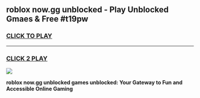 
## roblox now.gg unblocked - Play Unblocked Gmaes & Free #t19pw
<h3>
<a href="https://news.freeplayer.one?title=roblox_now.gg_unblocked&ref=24F">CLICK TO PLAY</a></h3>
<hr>

<h3>
<a href="https://news.freeplayer.one?title=roblox_now.gg_unblocked&ref=24F">CLICK 2 PLAY</a>
  
</h3>

<a href="https://news.freeplayer.one?title=roblox_now.gg_unblocked&ref=24F/"><img src="https://clearcache.store/games.png"></a>


**roblox now.gg unblocked games unblocked: Your Gateway to Fun and Accessible Online Gaming**
